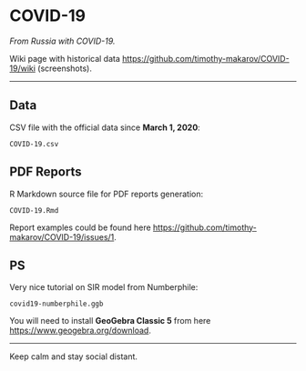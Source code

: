 # COVID-19

*From Russia with COVID-19.*

Wiki page with historical data https://github.com/timothy-makarov/COVID-19/wiki (screenshots).

---

## Data

CSV file with the official data since **March 1, 2020**:

```
COVID-19.csv
```

## PDF Reports

R Markdown source file for PDF reports generation:

```
COVID-19.Rmd
```

Report examples could be found here https://github.com/timothy-makarov/COVID-19/issues/1.

## PS

Very nice tutorial on SIR model from Numberphile:

```
covid19-numberphile.ggb
```

You will need to install **GeoGebra Classic 5** from here https://www.geogebra.org/download.

---

Keep calm and stay social distant.
